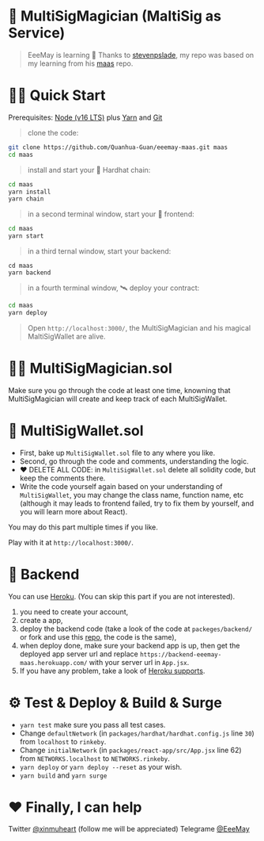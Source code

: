 # 👛 MultiSigMagician (MaltiSig as Service)

> EeeMay is learning 🚀 Thanks to [stevenpslade](https://github.com/stevenpslade), my repo was based on my learning from his [maas](https://github.com/stevenpslade/maas) repo.


# 🏄‍♂️ Quick Start

Prerequisites: [Node (v16 LTS)](https://nodejs.org/en/download/) plus [Yarn](https://classic.yarnpkg.com/en/docs/install/) and [Git](https://git-scm.com/downloads)

> clone the code:

```bash
git clone https://github.com/Quanhua-Guan/eeemay-maas.git maas
cd maas
```

> install and start your 👷‍ Hardhat chain:

```bash
cd maas
yarn install
yarn chain
```

> in a second terminal window, start your 📱 frontend:

```bash
cd maas
yarn start
```

> in a third ternal window, start your backend:

```
cd maas
yarn backend
```

> in a fourth terminal window, 🛰 deploy your contract:

```bash
cd maas
yarn deploy
```

> Open `http://localhost:3000/`, the MultiSigMagician and his magical MaltiSigWallet are alive.

# 🧙‍♂️ MultiSigMagician.sol
Make sure you go through the code at least one time, knowning that MultiSigMagician will create and keep track of each MultiSigWallet.

# 👛 MultiSigWallet.sol
- First, bake up `MultiSigWallet.sol` file to any where you like.
- Second, go through the code and comments, understanding the logic.
- ❤️ DELETE ALL CODE:  in `MultiSigWallet.sol` delete all solidity code, but keep the comments there.
- Write the code yourself again based on your understanding of `MultiSigWallet`, you may change the class name, function name, etc (although it may leads to frontend failed, try to fix them by yourself, and you will learn more about React).

You may do this part multiple times if you like. 

Play with it at `http://localhost:3000/`.

# 🤖 Backend
You can use [Heroku](https://www.heroku.com/). (You can skip this part if you are not interested).
1. you need to create your account,
2. create a app, 
3. deploy the backend code (take a look of the code at `packeges/backend/` or fork and use this [repo](https://github.com/Quanhua-Guan/EeeMay-maas-backend.git), the code is the same),
4. when deploy done, make sure your backend app is up, then get the deployed app server url and  replace `https://backend-eeemay-maas.herokuapp.com/` with your server url in `App.jsx`.
5. If you have any problem, take a look of [Heroku supports](https://devcenter.heroku.com/).

# ⚙️ Test & Deploy & Build & Surge
- `yarn test` make sure you pass all test cases.
- Change `defaultNetwork` (in `packages/hardhat/hardhat.config.js` line `30`) from `localhost` to `rinkeby`.
- Change `initialNetwork` (in `packages/react-app/src/App.jsx` line 62) from `NETWORKS.localhost` to `NETWORKS.rinkeby`.
- `yarn deploy` or `yarn deploy --reset` as your wish.
- `yarn build` and `yarn surge`

# ❤️ Finally, I can help
Twitter [@xinmuheart](https://twitter.com/xinmuheart)  (follow me will be appreciated)
Telegrame [@EeeMay](https://telegram.me/EeeeMay)

